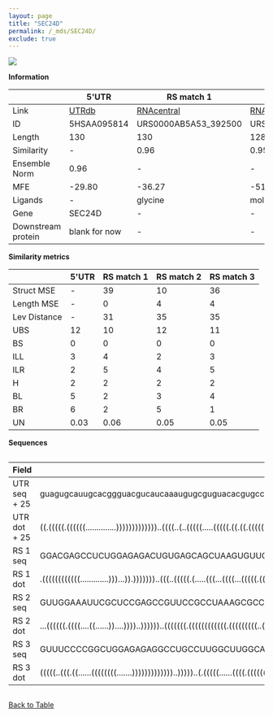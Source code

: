 ```yaml
---
layout: page
title: "SEC24D"
permalink: /_mds/SEC24D/
exclude: true
---
```




![](../../alns_9.28.22/aln_5HSAA095814_0.981.png?raw=true)


**Information**

| | 5'UTR       | RS match 1   | RS match 2  | RS match 3 |
| ---- | ----------- | ----------- | ----------- | ----------- |
| Link | <a href="http://utrdb.ba.itb.cnr.it/getutr/5HSAA095814/1" target="_blank" rel="noopener noreferrer">UTRdb</a>   | <a href="https://rnacentral.org/rna/URS0000AB5A53/392500" target="_blank" rel="noopener noreferrer">RNAcentral</a>     |<a href="https://rnacentral.org/rna/URS0000AB576E/228405" target="_blank" rel="noopener noreferrer">RNAcentral</a>  | <a href="https://rnacentral.org/rna/URS0000AB202F/39946" target="_blank" rel="noopener noreferrer">RNAcentral</a>   |
| ID | 5HSAA095814     | URS0000AB5A53_392500     | URS0000AB576E_228405     | URS0000AB202F_39946     |
| Length | 130     |  130    | 128   |  132    |
| Similarity | - | 0.96 | 0.95 | 0.95 |
| Ensemble Norm | 0.96 | - | - | - |
| MFE | -29.80 | -36.27 | -51.87 | -50.92 |
| Ligands | - | glycine | molybdenum | glycine |
| Gene | SEC24D | - | - | - |
| Downstream protein | blank for now    |    -    | -  | - |


**Similarity metrics**

| | 5'UTR       | RS match 1   | RS match 2  | RS match 3 |
| ---- | ----------- | ----------- | ----------- | ----------- |
| Struct MSE | - | 39 | 10 | 36 |
| Length MSE | - | 0 | 4 | 4 |
| Lev Distance | - | 31 | 35 | 35 |
| UBS| 12 | 10 | 12 | 11 |
| BS | 0 | 0 | 0 | 0 |
| ILL | 3 | 4 | 2 | 3 |
| ILR | 2 | 5 | 4 | 5 |
| H | 2 | 2 | 2 | 2 |
| BL | 5 | 2 | 3 | 4 |
| BR | 6 | 2 | 5 | 1 |
| UN | 0.03 | 0.06 | 0.05 | 0.05 |

**Sequences**


<div style="overflow-x:auto;">

<table>
<colgroup>
<col width="30%" />
<col width="70%" />
</colgroup>
<thead>
<tr class="header">
<th>Field</th>
<th>Description</th>
</tr>
</thead>
<tbody>
<tr>
<td markdown="span">UTR seq + 25 </td>
<td markdown="span"> guagugcauugcacggguacgucaucaaaugugcguguacacgugccagauucgccuuuaaacgacuucuuuuguagaauuauccuauggaaugauauuuucauaATGAGTCAACAAGGTTACGTGGCTA </td>
</tr>
<tr>
<td markdown="span">UTR dot + 25  </td>
<td markdown="span"> ((.(((((.((((((..............)))))))))))))..((((..(..(((((.....(((((.((.((.((((((((((...))).)))).))).)).)).)))))...))))).)..))))..
</td>
</tr>


<tr>
<td markdown="span">RS 1 seq </td>
<td markdown="span"> GGACGAGCCUCUGGAGAGACUGUGAGCAGCUAAGUGUUCGUCAACUUAACUGUCACACAGCGCCGAAGGCGAAAGUGUUAGCCCAAAUGGCAAACGCGAAACGCUCAGGCAAAAGGACAGAGGAGAGGAU
</td>
</tr>


<tr>
<td markdown="span">RS 1 dot </td>
<td markdown="span"> .((((((((((((.............)))...)).)))))))..(((..(((((.(.....(((...((((...(((((.(((.....))).)))))....))))..)))....))))))..))).....
</td>
</tr>


<tr>
<td markdown="span">RS 2 seq </td>
<td markdown="span"> GUUGGAAAUUCGCUCCGAGCCGUUCCGCCUAAAGCGCCGUUUCCCGGUGUCAUGGCGGCCCGGCCGAGGGUGGCAGUUGGAAACCCUGCCGCCUCCCGUGCUUGGAAAGGAGCCAUGCGAUGACACAU
</td>
</tr>


<tr>
<td markdown="span">RS 2 dot </td>
<td markdown="span"> ...((((((.((((....((......))....))))..))))))..(((((((.((((((((((((.(((((((((..((...)))))))))).).)).)))......)).)))..)).)))))))..
</td>
</tr>


<tr>
<td markdown="span">RS 3 seq </td>
<td markdown="span"> GUUUCCCCGGCUGGAGAGAGGCCUGCCUUGGCUUGGCAGGCCCACCGAAGGAGCAAGCCCCGCAACGCACCGCCACCAGGCAGCGCGCACGGCGUGGUGAAUCUCUCAGGUAAAGCGGACAGCGGGCACAGG
</td>
</tr>


<tr>
<td markdown="span">RS 3 dot </td>
<td markdown="span"> (((((..(((.((......((((((((.......)))))))))))))..)))))..(.(((((......((((.((((((((.(((((...))))).))..)))....)))...))))...)))))).....
</td>
</tr>

</tbody>
</table>


</div>


[Back to Table](../../display)

